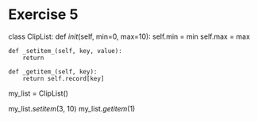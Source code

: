 # Exercise 5
class ClipList:
    def _init_(self, min=0, max=10):
        self.min = min
        self.max = max

    def _setitem_(self, key, value):
        return

    def _getitem_(self, key):
        return self.record[key]


my_list = ClipList()

my_list._setitem_(3, 10)
my_list._getitem_(1)

